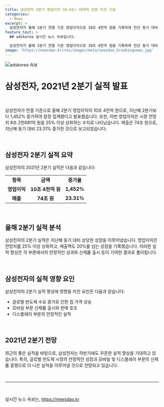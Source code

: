 ```yaml
---
title: 삼성전자 2분기 영업이익 10.4조↑ 대대적 성장 이끈 기업
categories:
  - News
excerpt: >
  삼성전자가 올해 2분기 연결 기준 영업이익으로 10조 4천억 원을 기록하여 전년 동기 대비 1,452% 증가했다. 이는 시장 전망치를 25% 이상 상회하는 수치로, 매출 또한 74조 원으로 전년 대비 23.31% 상승한 결과를 공시했다.
feature_text: >
  ## adskorea 실시간 뉴스 속보입니다.

  삼성전자가 올해 2분기 연결 기준 영업이익으로 10조 4천억 원을 기록하여 전년 동기 대비 1,452% 증가했다. 이는 시장 전망치를 25% 이상 상회하는 수치로, 매출 또한 74조 원으로 전년 대비 23.31% 상승한 결과를 공시했다.
image: 'https://newsdao.kr/res/images/meta/newsdao_breakingnews.jpg'
---
```


<p><img src="https://newsdao.kr/res/images/meta/newsdao_breakingnews.jpg" alt="adskorea 속보" /></p>

<h1 data-ke-size="size30">삼성전자, 2021년 2분기 실적 발표</h1>

<p data-ke-size="size16">&nbsp;</p>

<p>삼성전자가 연결 기준으로 올해 2분기 영업이익이 10조 4천억 원으로, 지난해 2분기보다 1,452% 증가하여 잠정 집계됐다고 발표했습니다. 또한, 이번 영업이익은 시장 전망치 8조 2천681억 원을 25% 이상 상회하는 수치로 나타났습니다. 매출은 74조 원으로, 지난해 동기 대비 23.31% 증가한 것으로 보고되었습니다.</p>

<p data-ke-size="size16">&nbsp;</p>

<h2 data-ke-size="size26">삼성전자 2분기 실적 요약</h2>

<p data-ke-size="size16">삼성전자의 2021년 2분기 실적은 다음과 같습니다:</p>

<table>
  <tbody>
    <tr>
      <td style="text-align: center; height: 17px;"><b>항목</b></td>
      <td style="text-align: center; height: 17px;"><b>금액</b></td>
      <td style="text-align: center; height: 17px;"><b>증가율</b></td>
    </tr>
    <tr>
      <td style="text-align: center; height: 17px;"><b>영업이익</b></td>
      <td style="text-align: center; height: 17px;"><b>10조 4천억 원</b></td>
      <td style="text-align: center; height: 17px;"><b>1,452%</b></td>
    </tr>
    <tr> 
      <td style="text-align: center; height: 17px;"><b>매출</b></td>
      <td style="text-align: center; height: 17px;"><b>74조 원</b></td>
      <td style="text-align: center; height: 17px;"><b>23.31%</b></td>
    </tr>
  </tbody>
</table>

<p data-ke-size="size16">&nbsp;</p>

<h2 data-ke-size="size26">올해 2분기 실적 분석</h2>

<p data-ke-size="size16">삼성전자의 2분기 실적은 지난해 동기 대비 상당한 성장을 이루어냈습니다. 영업이익은 전망치를 25% 이상 상회하고, 매출액도 20%를 넘는 성장을 기록했습니다. 이러한 실적 향상은 각 부문에서의 안정적인 성과와 신제품 출시 등이 기여한 결과로 풀이됩니다.</p>

<p data-ke-size="size16">&nbsp;</p>

<h2 data-ke-size="size26">삼성전자의 실적 영향 요인</h2>

<p data-ke-size="size16">삼성전자의 2분기 실적 향상에 영향을 미친 요인은 다음과 같습니다:</p>

<ul>
  <li>글로벌 반도체 수요 증가로 인한 칩 가격 상승</li>
  <li>모바일 부문 신제품 출시와 판매 호조</li>
  <li>디스플레이 부문의 안정적인 실적</li>
</ul>

<p data-ke-size="size16">&nbsp;</p>

<h2 data-ke-size="size26">2021년 2분기 전망</h2>

<p data-ke-size="size16">최근의 좋은 실적을 바탕으로, 삼성전자는 하반기에도 꾸준한 실적 향상을 기대하고 있습니다. 특히, 글로벌 반도체 시장의 안정적인 성장과 모바일 및 디스플레이 부문의 신제품 흥행으로 더 나은 실적을 이루어낼 것으로 전망되고 있습니다.</p>

<p data-ke-size="size16">&nbsp;</p>

<hr>

<p data-ke-size="size16">&nbsp;</p>
실시간 뉴스 속보는, <a href="https://newsdao.kr" rel="dofollow">https://newsdao.kr</a>


